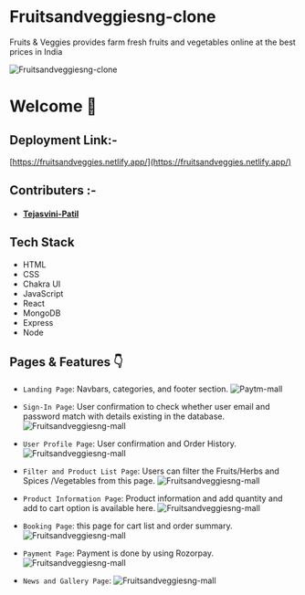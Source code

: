 # Fruitsandveggiesng-clone
Fruits &amp; Veggies provides farm fresh fruits and vegetables online at the best prices in India

![ Fruitsandveggiesng-clone](https://i.ibb.co/vqn6YT5/Home-Fruits.png)


# Welcome :wave:

## Deployment Link:-
[https://fruitsandveggies.netlify.app/](https://fruitsandveggies.netlify.app/)

## Contributers :- 
- #### [Tejasvini-Patil](https://www.linkedin.com/in/tejasvini-patil/?trk=public_profile-settings_project_contributor-image&originalSubdomain=in)


## Tech Stack
- HTML
- CSS
- Chakra UI
- JavaScript
- React
- MongoDB
- Express
- Node


## Pages & Features :point_down:

- `Landing Page`: Navbars, categories, and footer section.
![Paytm-mall](https://i.ibb.co/RhbTGw7/landing-page2.png)

- `Sign-In Page`: User confirmation to check whether user email and password match with details existing in the database.
![Fruitsandveggiesng-mall](https://i.ibb.co/VYf2XjR/fruitsignup.png)


- `User Profile Page`: User confirmation and Order History.
![Fruitsandveggiesng-mall](https://i.ibb.co/rmbJgky/userprofile.png)


- `Filter and Product List Page`: Users can filter the Fruits/Herbs and Spices /Vegetables from this page.
![Fruitsandveggiesng-mall](https://i.ibb.co/rwkXQyB/fruitproduct.png)



- `Product Information Page`: Product information and add quantity and add to cart option is available here.
![Fruitsandveggiesng-mall](https://i.ibb.co/C66wsg1/single-fruit-page.png)


- `Booking Page`: this page for cart list and order summary.
![Fruitsandveggiesng-mall](https://i.ibb.co/KVJ4Yv2/cart-page.png)


- `Payment Page`: Payment is done by using Rozorpay.
![Fruitsandveggiesng-mall](https://i.ibb.co/4gsh3Kr/Rozorpay.png)
 
 
- `News and Gallery Page`: 
![Fruitsandveggiesng-mall](https://i.ibb.co/2kBLyRC/news.png)


